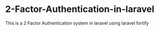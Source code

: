 # 2-Factor-Authentication-in-laravel
This is a 2 Factor Authentication system in laravel using laravel fortify
